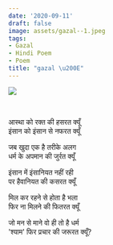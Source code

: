 ```yaml
---
date: '2020-09-11'
draft: false
image: assets/gazal--1.jpeg
tags:
- Gazal
- Hindi Poem
- Poem
title: "gazal \u200E"
---
```

[![](https://i0.wp.com/www.spsmedia.in/wp-content/uploads/2022/07/sarva-dharma-sambhav.jpg?fit=600%2C450&ssl=1)](https://i0.wp.com/www.spsmedia.in/wp-content/uploads/2022/07/sarva-dharma-sambhav.jpg?fit=600%2C450&ssl=1)

 

आस्था को रक्त की हसरत क्यूँ  
इंसान को इंसान से नफरत क्यूँ  
  
जब खुदा एक है तरीके अलग  
धर्म के अपमान की जुर्रत क्यूँ  
  
इंसान में इंसानियत नहीं रही  
पर हैवानियत की कसरत क्यूँ  
  
मिल कर रहने से होता है भला  
फिर ना मिलने की फितरत क्यूँ  
  
जो मन से माने वो ही तो है धर्म  
'श्याम' फिर प्रचार की जरूरत क्यूँ?